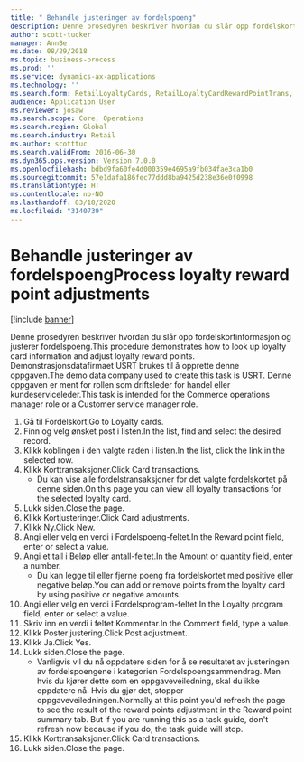 ```yaml
---
title: " Behandle justeringer av fordelspoeng"
description: Denne prosedyren beskriver hvordan du slår opp fordelskortinformasjon og justerer fordelspoeng.
author: scott-tucker
manager: AnnBe
ms.date: 08/29/2018
ms.topic: business-process
ms.prod: ''
ms.service: dynamics-ax-applications
ms.technology: ''
ms.search.form: RetailLoyaltyCards, RetailLoyaltyCardRewardPointTrans, RetailLoyaltyCardRewardPointAdjustment, RetailAffiliationLookup
audience: Application User
ms.reviewer: josaw
ms.search.scope: Core, Operations
ms.search.region: Global
ms.search.industry: Retail
ms.author: scotttuc
ms.search.validFrom: 2016-06-30
ms.dyn365.ops.version: Version 7.0.0
ms.openlocfilehash: bdbd9fa60fe4d000359e4695a9fb034fae3ca1b0
ms.sourcegitcommit: 57e1dafa186fec77ddd8ba9425d238e36e0f0998
ms.translationtype: HT
ms.contentlocale: nb-NO
ms.lasthandoff: 03/18/2020
ms.locfileid: "3140739"
---
```

# <a name="process-loyalty-reward-point-adjustments"></a><span data-ttu-id="7e714-103"> Behandle justeringer av fordelspoeng</span><span class="sxs-lookup"><span data-stu-id="7e714-103">Process loyalty reward point adjustments</span></span>

[!include [banner](../includes/banner.md)]

<span data-ttu-id="7e714-104">Denne prosedyren beskriver hvordan du slår opp fordelskortinformasjon og justerer fordelspoeng.</span><span class="sxs-lookup"><span data-stu-id="7e714-104">This procedure demonstrates how to look up loyalty card information and adjust loyalty reward points.</span></span> <span data-ttu-id="7e714-105">Demonstrasjonsdatafirmaet USRT brukes til å opprette denne oppgaven.</span><span class="sxs-lookup"><span data-stu-id="7e714-105">The demo data company used to create this task is USRT.</span></span> <span data-ttu-id="7e714-106">Denne oppgaven er ment for rollen som driftsleder for handel eller kundeserviceleder.</span><span class="sxs-lookup"><span data-stu-id="7e714-106">This task is intended for the Commerce operations manager role or a Customer service manager role.</span></span>

1. <span data-ttu-id="7e714-107">Gå til Fordelskort.</span><span class="sxs-lookup"><span data-stu-id="7e714-107">Go to Loyalty cards.</span></span>
2. <span data-ttu-id="7e714-108">Finn og velg ønsket post i listen.</span><span class="sxs-lookup"><span data-stu-id="7e714-108">In the list, find and select the desired record.</span></span>
3. <span data-ttu-id="7e714-109">Klikk koblingen i den valgte raden i listen.</span><span class="sxs-lookup"><span data-stu-id="7e714-109">In the list, click the link in the selected row.</span></span>
4. <span data-ttu-id="7e714-110">Klikk Korttransaksjoner.</span><span class="sxs-lookup"><span data-stu-id="7e714-110">Click Card transactions.</span></span>
    * <span data-ttu-id="7e714-111">Du kan vise alle fordelstransaksjoner for det valgte fordelskortet på denne siden.</span><span class="sxs-lookup"><span data-stu-id="7e714-111">On this page you can view all loyalty transactions for the selected loyalty card.</span></span>  
5. <span data-ttu-id="7e714-112">Lukk siden.</span><span class="sxs-lookup"><span data-stu-id="7e714-112">Close the page.</span></span>
6. <span data-ttu-id="7e714-113">Klikk Kortjusteringer.</span><span class="sxs-lookup"><span data-stu-id="7e714-113">Click Card adjustments.</span></span>
7. <span data-ttu-id="7e714-114">Klikk Ny.</span><span class="sxs-lookup"><span data-stu-id="7e714-114">Click New.</span></span>
8. <span data-ttu-id="7e714-115">Angi eller velg en verdi i Fordelspoeng-feltet.</span><span class="sxs-lookup"><span data-stu-id="7e714-115">In the Reward point field, enter or select a value.</span></span>
9. <span data-ttu-id="7e714-116">Angi et tall i Beløp eller antall-feltet.</span><span class="sxs-lookup"><span data-stu-id="7e714-116">In the Amount or quantity field, enter a number.</span></span>
    * <span data-ttu-id="7e714-117">Du kan legge til eller fjerne poeng fra fordelskortet med positive eller negative beløp.</span><span class="sxs-lookup"><span data-stu-id="7e714-117">You can add or remove points from the loyalty card by using positive or negative amounts.</span></span>  
10. <span data-ttu-id="7e714-118">Angi eller velg en verdi i Fordelsprogram-feltet.</span><span class="sxs-lookup"><span data-stu-id="7e714-118">In the Loyalty program field, enter or select a value.</span></span>
11. <span data-ttu-id="7e714-119">Skriv inn en verdi i feltet Kommentar.</span><span class="sxs-lookup"><span data-stu-id="7e714-119">In the Comment field, type a value.</span></span>
12. <span data-ttu-id="7e714-120">Klikk Poster justering.</span><span class="sxs-lookup"><span data-stu-id="7e714-120">Click Post adjustment.</span></span>
13. <span data-ttu-id="7e714-121">Klikk Ja.</span><span class="sxs-lookup"><span data-stu-id="7e714-121">Click Yes.</span></span>
14. <span data-ttu-id="7e714-122">Lukk siden.</span><span class="sxs-lookup"><span data-stu-id="7e714-122">Close the page.</span></span>
    * <span data-ttu-id="7e714-123">Vanligvis vil du nå oppdatere siden for å se resultatet av justeringen av fordelspoengene i kategorien Fordelspoengsammendrag. Men hvis du kjører dette som en oppgaveveiledning, skal du ikke oppdatere nå. Hvis du gjør det, stopper oppgaveveiledningen.</span><span class="sxs-lookup"><span data-stu-id="7e714-123">Normally at this point you'd refresh the page to see the result of the reward points adjustment in the Reward point summary tab. But if you are running this as a task guide, don't refresh now because if you do, the task guide will stop.</span></span>  
15. <span data-ttu-id="7e714-124">Klikk Korttransaksjoner.</span><span class="sxs-lookup"><span data-stu-id="7e714-124">Click Card transactions.</span></span>
16. <span data-ttu-id="7e714-125">Lukk siden.</span><span class="sxs-lookup"><span data-stu-id="7e714-125">Close the page.</span></span>

